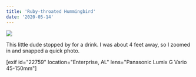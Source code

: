 ```yaml
---
title: 'Ruby-throated Hummingbird'
date: '2020-05-14'
---
```


![](images/20200514-P1150483-1407x1080.jpg)

This little dude stopped by for a drink. I was about 4 feet away, so I zoomed in and snapped a quick photo.

\[exif id="22759" location="Enterprise, AL" lens="Panasonic Lumix G Vario 45-150mm"\]
